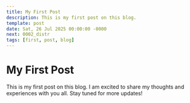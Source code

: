 ```yaml
---
title: My First Post
description: This is my first post on this blog.
template: post
date: Sat, 26 Jul 2025 00:00:00 -0000
next: 0002_distr
tags: [first, post, blog]
---
```


# My First Post

This is my first post on this blog. I am excited to share my thoughts and experiences with you all. Stay tuned for more updates!
